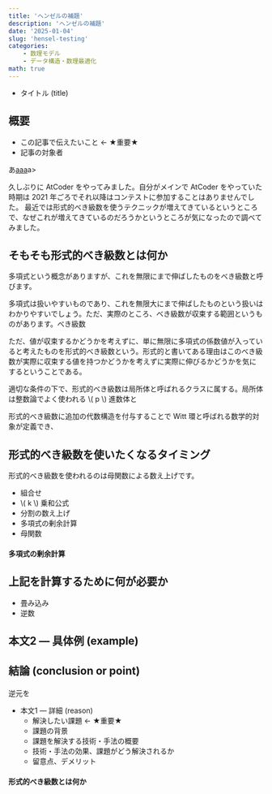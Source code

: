 ```yaml
---
title: 'ヘンゼルの補題'
description: 'ヘンゼルの補題'
date: '2025-01-04'
slug: 'hensel-testing'
categories:
    - 数理モデル
    - データ構造・数理最適化
math: true
---
```








- タイトル (title)

## 概要

- この記事で伝えたいこと ← ★重要★
- 記事の対象者

あ<a href="/wiki/%E6%95%B4%E6%95%B0%E8%AB%96/hensel%E3%81%AE%E8%A3%9C%E9%A1%8C/">aaa</a>a>

久しぶりに AtCoder をやってみました。自分がメインで AtCoder をやっていた時期は 2021 年ごろでそれ以降はコンテストに参加することはありませんでした。
最近では形式的べき級数を使うテクニックが増えてきているというところで、なぜこれが増えてきているのだろうかというところが気になったので調べてみました。



## そもそも形式的べき級数とは何か

多項式という概念がありますが、これを無限にまで伸ばしたものをべき級数と呼びます。

多項式は扱いやすいものであり、これを無限大にまで伸ばしたものという扱いはわかりやすいでしょう。ただ、実際のところ、べき級数が収束する範囲というものがあります。べき級数

ただ、値が収束するかどうかを考えずに、単に無限に多項式の係数値が入っていると考えたものを形式的べき級数という。形式的と書いてある理由はこのべき級数が実際に収束する値を持つかどうかを考えずに実際に伸びるかどうかを気にするということである。



適切な条件の下で、形式的べき級数は局所体と呼ばれるクラスに属する。局所体は整数論でよく使われる \\( p \\) 進数体と

形式的べき級数に追加の代数構造を付与することで Witt 環と呼ばれる数学的対象が定義でき、



## 形式的べき級数を使いたくなるタイミング

形式的べき級数を使われるのは母関数による数え上げです。

- 組合せ
- \\( k \\) 乗和公式
- 分割の数え上げ
- 多項式の剰余計算
- 母関数



#### 多項式の剰余計算







## 上記を計算するために何が必要か

- 畳み込み
- 逆数



## 本文2 ― 具体例 (example) 





## 結論 (conclusion or point)



#### 



逆元を



- 本文1 ― 詳細 (reason)
  - 解決したい課題 ← ★重要★
  - 課題の背景
  - 課題を解決する技術・手法の概要
  - 技術・手法の効果、課題がどう解決されるか
  - 留意点、デメリット

#### 形式的べき級数とは何か




